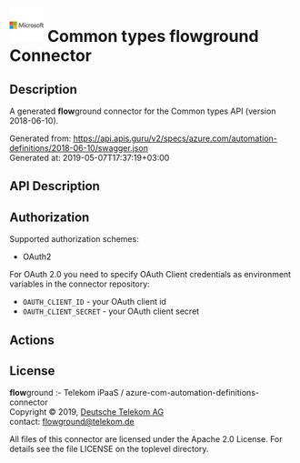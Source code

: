 # ![LOGO](logo.png) Common types **flow**ground Connector

## Description

A generated **flow**ground connector for the Common types API (version 2018-06-10).

Generated from: https://api.apis.guru/v2/specs/azure.com/automation-definitions/2018-06-10/swagger.json<br/>
Generated at: 2019-05-07T17:37:19+03:00

## API Description



## Authorization

Supported authorization schemes:
- OAuth2

For OAuth 2.0 you need to specify OAuth Client credentials as environment variables in the connector repository:
* `OAUTH_CLIENT_ID` - your OAuth client id
* `OAUTH_CLIENT_SECRET` - your OAuth client secret

## Actions

## License

**flow**ground :- Telekom iPaaS / azure-com-automation-definitions-connector<br/>
Copyright © 2019, [Deutsche Telekom AG](https://www.telekom.de)<br/>
contact: flowground@telekom.de

All files of this connector are licensed under the Apache 2.0 License. For details
see the file LICENSE on the toplevel directory.
